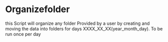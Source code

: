 # Organizefolder
 this Script will organize any folder Provided by a user by creating and moving the data into folders  for days XXXX_XX_XX(year_month_day). To be run once per day
